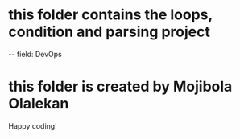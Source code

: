# this folder contains the loops, condition and parsing project
-- field: DevOps
# this folder is created by Mojibola Olalekan
Happy coding!
